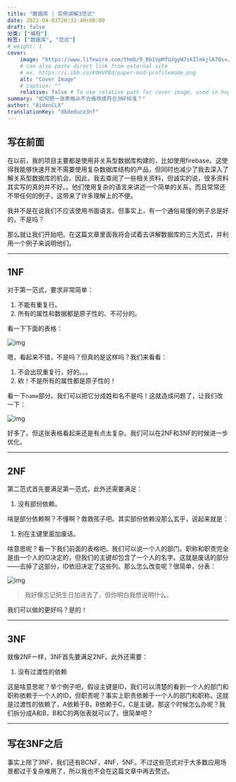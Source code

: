 ```yaml
---
title: "数据库 | 实例讲解3范式"
date: 2022-04-03T20:31:40+08:00
draft: false
分类: ["编程"]
标签: ["数据库", "范式"]
# weight: 1
cover:
    image: "https://www.lifewire.com/thmb/9_Rb1VpMfUJgyW7skIlmkjlA7Qs=/3644x2430/filters:fill(auto,1)/database-157334670-5c29939d46e0fb0001edf766-f2f4c8e9293e4eef9607abf61d6a5446.jpg"
    # can also paste direct link from external site
    # ex. https://i.ibb.co/K0HVPBd/paper-mod-profilemode.png
    alt: "Cover Image"
    # caption: ""
    relative: false # To use relative path for cover image, used in hugo Page-bundles
summary: "如何把一张表格从不合格改成符合3NF标准？"
author: "AidenCLX"
translationKey: "dbdeduce3nf"
---
```


## 写在前面

在以前，我的项目主要都是使用非关系型数据库构建的，比如使用firebase。这使得我能够快速开发不需要使用复杂数据库结构的产品，但同时也减少了我去深入了解关系型数据库的机会。因此，我去查阅了一些相关资料，但诚实的说，很多资料其实写的真的并不好。。他们使用复杂的语言来讲述一个简单的关系，而且常常还不带任何的例子，这带来了许多理解上的不便。

我并不是在说我们不应该使用书面语言。但事实上，有一个通俗易懂的例子总是好的，不是吗？

那么就让我们开始吧。在这篇文章里面我将会试着去讲解数据库的三大范式，并利用一个例子来说明他们。

---

## 1NF

对于第一范式，要求非常简单：

1. 不能有重复行。
2. 所有的属性和数据都是原子性的、不可分的。

看一下下面的表格：

![img](/dbnf3/nf1_before.jpg)

嗯，看起来不错，不是吗？但真的是这样吗？我们来看看：

1. 不会出现重复行，好的。。。
2. 欸！不是所有的属性都是原子性的！

看一下`name`部分。我们可以把它分成姓和名不是吗！这就造成问题了，让我们改一下：

![img](/dbnf3/nf1_after.jpg)

好多了。但这张表格看起来还是有点太复杂。我们可以在2NF和3NF的时候进一步优化。

---

## 2NF

第二范式首先要满足第一范式，此外还需要满足：

1. 没有部份依赖。

啥是部分依赖啊？不懂啊？救救孩子吧。其实部份依赖没那么玄乎，说起来就是：

1. 别在主键里面加废话。

啥意思呢？看一下我们前面的表格吧。我们可以说一个人的部门。职称和职责完全是由一个人的ID决定的，但我们的主键却包含了一个人的名字。这就是废话的部分——去掉了这部分，ID依旧决定了这些列。那么怎么改变呢？很简单，分表：

![img](/dbnf3/nf2_after.jpg)

> 我好像忘记把生日加进去了，但你明白我想说明什么。

我们可以做的更好吗？是的！

---

## 3NF

就像2NF一样，3NF首先要满足2NF。此外还需要：

1. 没有过渡性的依赖

这是啥意思呢？举个例子吧，假设主键是ID，我们可以清楚的看到一个人的部门和职称依赖于一个人的ID，但职责呢？事实上职责依赖于一个人的部门和职称。这就是过渡性的依赖了，A依赖于B，B依赖于C，C是主键。那这个时候怎么办呢？我们拆分成A和B，B和C的两张表就可以了。很简单吧？

---

## 写在3NF之后

事实上除了3NF，我们还有BCNF，4NF，5NF。不过这些范式对于大多数应用场景都过于复杂难用了，所以我也不会在这篇文章中再去赘述。